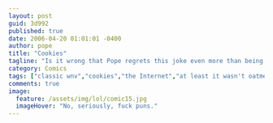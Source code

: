 ```yaml
---
layout: post
guid: 3d992
published: true
date: 2006-04-20 01:01:01 -0400
author: pope
title: "Cookies"
tagline: "Is it wrong that Pope regrets this joke even more than being a part of Circle Jerks and Fistmas?"
category: Comics
tags: ["classic wnv","cookies","the Internet","at least it wasn't oatmeal"]
comments: true 
image:
  feature: /assets/img/lol/comic15.jpg
  imageHover: "No, seriously, fuck puns."
---
```


